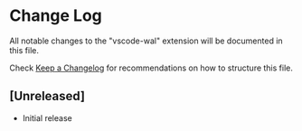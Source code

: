 # Change Log

All notable changes to the "vscode-wal" extension will be documented in this file.

Check [Keep a Changelog](http://keepachangelog.com/) for recommendations on how to structure this file.

## [Unreleased]

- Initial release
